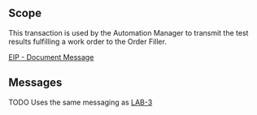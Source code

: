 
## Scope

This transaction is used by the Automation Manager to transmit the test results fulfilling a work order to the Order Filler.

[EIP - Document Message](https://www.enterpriseintegrationpatterns.com/patterns/messaging/DocumentMessage.html)

## Messages

TODO Uses the same messaging as [LAB-3](LAB-3.html)
